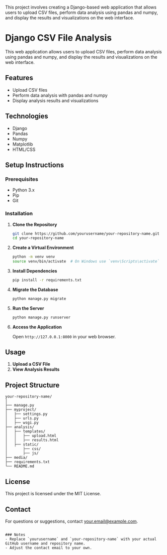 This project involves creating a Django-based web application that allows users to upload CSV files, perform data analysis using pandas and numpy, and display the results and visualizations on the web interface.

# Django CSV File Analysis

This web application allows users to upload CSV files, perform data analysis using pandas and numpy, and display the results and visualizations on the web interface.

## Features

- Upload CSV files
- Perform data analysis with pandas and numpy
- Display analysis results and visualizations

## Technologies

- Django
- Pandas
- Numpy
- Matplotlib
- HTML/CSS

## Setup Instructions

### Prerequisites

- Python 3.x
- Pip
- Git

### Installation

1. **Clone the Repository**

   ```bash
   git clone https://github.com/yourusername/your-repository-name.git
   cd your-repository-name
   ```

2. **Create a Virtual Environment**

   ```bash
   python -m venv venv
   source venv/bin/activate  # On Windows use `venv\Scripts\activate`
   ```

3. **Install Dependencies**

   ```bash
   pip install -r requirements.txt
   ```

4. **Migrate the Database**

   ```bash
   python manage.py migrate
   ```

5. **Run the Server**

   ```bash
   python manage.py runserver
   ```

6. **Access the Application**

   Open `http://127.0.0.1:8000` in your web browser.

## Usage

1. **Upload a CSV File**
2. **View Analysis Results**

## Project Structure

```
your-repository-name/
│
├── manage.py
├── myproject/
│   ├── settings.py
│   ├── urls.py
│   ├── wsgi.py
├── analysis/
│   ├── templates/
│   │   ├── upload.html
│   │   ├── results.html
│   ├── static/
│       ├── css/
│       ├── js/
├── media/
├── requirements.txt
└── README.md
```

## License

This project is licensed under the MIT License.

## Contact

For questions or suggestions, contact [your.email@example.com](mailto:your.email@example.com).
```

### Notes
- Replace `yourusername` and `your-repository-name` with your actual GitHub username and repository name.
- Adjust the contact email to your own.

